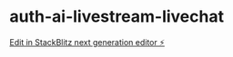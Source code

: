 # auth-ai-livestream-livechat

[Edit in StackBlitz next generation editor ⚡️](https://stackblitz.com/~/github.com/BrainmuscleAI/auth-ai-livestream-livechat)